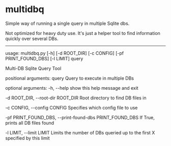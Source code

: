 # multidbq
Simple way of running a single query in multiple Sqlite dbs.

Not optimized for heavy duty use. It's just a helper tool to find information quickly over several DBs.

-----------------------------------------

usage: multidbq.py [-h] [-d ROOT_DIR] [-c CONFIG] [-pf PRINT_FOUND_DBS]
                   [-l LIMIT]
                   query

Multi-DB Sqlite Query Tool

positional arguments:
  query                 Query to execute in multiple DBs

optional arguments:
  -h, --help            show this help message and exit

  -d ROOT_DIR, --root-dir ROOT_DIR
                        Root directory to find DB files in

  -c CONFIG, --config CONFIG
                        Specifies which config file to use

  -pf PRINT_FOUND_DBS, --print-found-dbs PRINT_FOUND_DBS
                        If True, prints all DB files found

  -l LIMIT, --limit LIMIT
                        Limits the number of DBs queried up to the first X
                        specified by this limit


